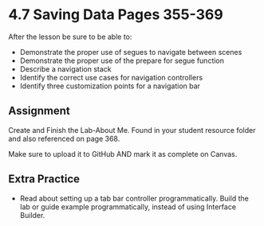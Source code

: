 # 4.7 Saving Data Pages 355-369 #

After the lesson be sure to be able to:
- Demonstrate the proper use of segues to navigate between scenes
- Demonstrate the proper use of the prepare for segue function
- Describe a navigation stack
- Identify the correct use cases for navigation controllers
- Identify three customization points for a navigation bar

## Assignment ##

Create and Finish the Lab-About Me. Found in your student resource folder and also referenced on page 368.

Make sure to upload it to GitHub AND mark it as complete on Canvas.

## Extra Practice ##

- Read about setting up a tab bar controller programmatically. Build the lab or guide example programmatically, instead of using Interface Builder.
